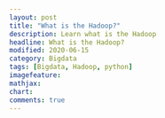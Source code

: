 ```yaml
---
layout: post
title: "What is the Hadoop?"
description: Learn what is the Hadoop
headline: What is the Hadoop?
modified: 2020-06-15
category: Bigdata
tags: [Bigdata, Hadoop, python]
imagefeature:
mathjax:
chart:
comments: true
---
```

